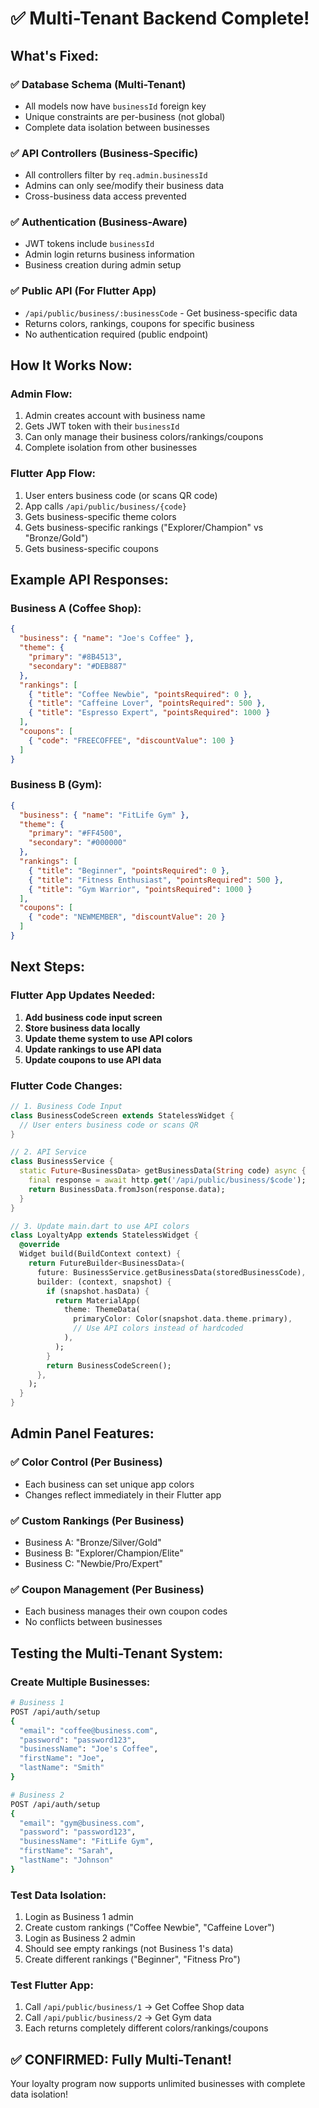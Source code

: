 # ✅ Multi-Tenant Backend Complete!

## **What's Fixed:**

### **✅ Database Schema (Multi-Tenant)**
- All models now have `businessId` foreign key
- Unique constraints are per-business (not global)
- Complete data isolation between businesses

### **✅ API Controllers (Business-Specific)**
- All controllers filter by `req.admin.businessId`
- Admins can only see/modify their business data
- Cross-business data access prevented

### **✅ Authentication (Business-Aware)**
- JWT tokens include `businessId`
- Admin login returns business information
- Business creation during admin setup

### **✅ Public API (For Flutter App)**
- `/api/public/business/:businessCode` - Get business-specific data
- Returns colors, rankings, coupons for specific business
- No authentication required (public endpoint)

## **How It Works Now:**

### **Admin Flow:**
1. Admin creates account with business name
2. Gets JWT token with their `businessId`
3. Can only manage their business colors/rankings/coupons
4. Complete isolation from other businesses

### **Flutter App Flow:**
1. User enters business code (or scans QR code)
2. App calls `/api/public/business/{code}`
3. Gets business-specific theme colors
4. Gets business-specific rankings ("Explorer/Champion" vs "Bronze/Gold")
5. Gets business-specific coupons

## **Example API Responses:**

### **Business A (Coffee Shop):**
```json
{
  "business": { "name": "Joe's Coffee" },
  "theme": {
    "primary": "#8B4513",
    "secondary": "#DEB887"
  },
  "rankings": [
    { "title": "Coffee Newbie", "pointsRequired": 0 },
    { "title": "Caffeine Lover", "pointsRequired": 500 },
    { "title": "Espresso Expert", "pointsRequired": 1000 }
  ],
  "coupons": [
    { "code": "FREECOFFEE", "discountValue": 100 }
  ]
}
```

### **Business B (Gym):**
```json
{
  "business": { "name": "FitLife Gym" },
  "theme": {
    "primary": "#FF4500",
    "secondary": "#000000"
  },
  "rankings": [
    { "title": "Beginner", "pointsRequired": 0 },
    { "title": "Fitness Enthusiast", "pointsRequired": 500 },
    { "title": "Gym Warrior", "pointsRequired": 1000 }
  ],
  "coupons": [
    { "code": "NEWMEMBER", "discountValue": 20 }
  ]
}
```

## **Next Steps:**

### **Flutter App Updates Needed:**
1. **Add business code input screen**
2. **Store business data locally**
3. **Update theme system to use API colors**
4. **Update rankings to use API data**
5. **Update coupons to use API data**

### **Flutter Code Changes:**
```dart
// 1. Business Code Input
class BusinessCodeScreen extends StatelessWidget {
  // User enters business code or scans QR
}

// 2. API Service
class BusinessService {
  static Future<BusinessData> getBusinessData(String code) async {
    final response = await http.get('/api/public/business/$code');
    return BusinessData.fromJson(response.data);
  }
}

// 3. Update main.dart to use API colors
class LoyaltyApp extends StatelessWidget {
  @override
  Widget build(BuildContext context) {
    return FutureBuilder<BusinessData>(
      future: BusinessService.getBusinessData(storedBusinessCode),
      builder: (context, snapshot) {
        if (snapshot.hasData) {
          return MaterialApp(
            theme: ThemeData(
              primaryColor: Color(snapshot.data.theme.primary),
              // Use API colors instead of hardcoded
            ),
          );
        }
        return BusinessCodeScreen();
      },
    );
  }
}
```

## **Admin Panel Features:**

### **✅ Color Control (Per Business)**
- Each business can set unique app colors
- Changes reflect immediately in their Flutter app

### **✅ Custom Rankings (Per Business)**
- Business A: "Bronze/Silver/Gold"
- Business B: "Explorer/Champion/Elite" 
- Business C: "Newbie/Pro/Expert"

### **✅ Coupon Management (Per Business)**
- Each business manages their own coupon codes
- No conflicts between businesses

## **Testing the Multi-Tenant System:**

### **Create Multiple Businesses:**
```bash
# Business 1
POST /api/auth/setup
{
  "email": "coffee@business.com",
  "password": "password123",
  "businessName": "Joe's Coffee",
  "firstName": "Joe",
  "lastName": "Smith"
}

# Business 2  
POST /api/auth/setup
{
  "email": "gym@business.com", 
  "password": "password123",
  "businessName": "FitLife Gym",
  "firstName": "Sarah",
  "lastName": "Johnson"
}
```

### **Test Data Isolation:**
1. Login as Business 1 admin
2. Create custom rankings ("Coffee Newbie", "Caffeine Lover")
3. Login as Business 2 admin  
4. Should see empty rankings (not Business 1's data)
5. Create different rankings ("Beginner", "Fitness Pro")

### **Test Flutter App:**
1. Call `/api/public/business/1` → Get Coffee Shop data
2. Call `/api/public/business/2` → Get Gym data
3. Each returns completely different colors/rankings/coupons

## **✅ CONFIRMED: Fully Multi-Tenant!**

Your loyalty program now supports unlimited businesses with complete data isolation!